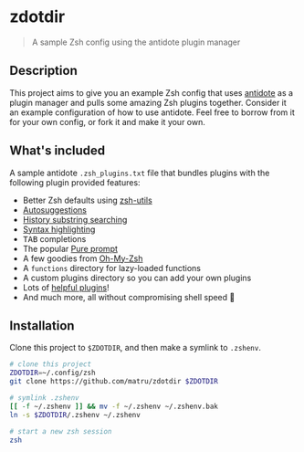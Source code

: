 # zdotdir

> A sample Zsh config using the antidote plugin manager

## Description

This project aims to give you an example Zsh config that uses [antidote] as a plugin manager and pulls some amazing Zsh plugins together. Consider it an example configuration of how to use antidote. Feel free to borrow from it for your own config, or fork it and make it your own.

## What's included

A sample antidote `.zsh_plugins.txt` file that bundles plugins with the following plugin provided features:
- Better Zsh defaults using [zsh-utils](https://github.com/belak/zsh-utils)
- [Autosuggestions](https://github.com/zsh-users/zsh-autosuggestions)
- [History substring searching](https://github.com/zsh-users/zsh-history-substring-search)
- [Syntax highlighting](https://github.com/zdharma-continuum/fast-syntax-highlighting)
- <kbd>TAB</kbd> completions
- The popular [Pure prompt](https://github.com/sindresorhus/pure)
- A few goodies from [Oh-My-Zsh](https://github.com/ohmyzsh/ohmyzsh)
- A `functions` directory for lazy-loaded functions
- A custom plugins directory so you can add your own plugins
- Lots of [helpful plugins](https://github.com/unixorn/awesome-zsh-plugins)!
- And much more, all without compromising shell speed :rocket:

## Installation

Clone this project to `$ZDOTDIR`, and then make a symlink to `.zshenv`.

```zsh
# clone this project
ZDOTDIR=~/.config/zsh
git clone https://github.com/matru/zdotdir $ZDOTDIR

# symlink .zshenv
[[ -f ~/.zshenv ]] && mv -f ~/.zshenv ~/.zshenv.bak
ln -s $ZDOTDIR/.zshenv ~/.zshenv

# start a new zsh session
zsh
```

[antidote]: https://getantidote.github.io
